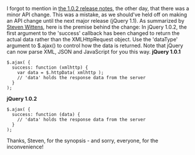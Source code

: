 I forgot to mention in [the 1.0.2 release
notes](http://blog.jquery.com/2006/10/09/jquery-102/), the other day,
that there was a minor API change. This was a mistake, as we should've
held off on making an API change until the next major release (jQuery
1.1). As summarized by [Steven Wittens](http://www.acko.net/), here is
the premise behind the change: In jQuery 1.0.2, the first argument to
the 'success' callback has been changed to return the actual data rather
than the XMLHttpRequest object. Use the 'dataType' argument to \$.ajax()
to control how the data is returned. Note that jQuery can now parse XML,
JSON and JavaScript for you this way. **jQuery 1.0.1**

    $.ajax( {
      success: function (xmlhttp) {
        var data = $.httpData( xmlhttp );
        // 'data' holds the response data from the server
      }
    );

**jQuery 1.0.2**

    $.ajax( {
      success: function (data) {
        // 'data' holds the response data from the server
      }
    );

Thanks, Steven, for the synopsis - and sorry, everyone, for the
inconvenience!

